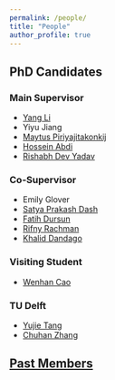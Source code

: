 ```yaml
---
permalink: /people/
title: "People"
author_profile: true
---
```

## PhD Candidates

### Main Supervisor
- [Yang Li](https://liyang.page/)
- Yiyu Jiang
- [Maytus Piriyajitakonkij](https://www.maytusp.com/)
- [Hossein Abdi](https://www.researchgate.net/profile/Hossein-Abdi-5)
- [Rishabh Dev Yadav](https://rishabhdevyadav.github.io/rishabhdevyadav/)

### Co-Supervisor
- Emily Glover
- [Satya Prakash Dash](https://scholar.google.com/citations?user=xMJKojkAAAAJ)
- [Fatih Dursun](https://scholar.google.com/citations?user=jO8N49IAAAAJ&hl=tr)
- [Rifny Rachman](https://www.linkedin.com/in/rifny-rachman-61800548/?originalSubdomain=uk)
- [Khalid Dandago](https://www.linkedin.com/in/khalid-dandago-4583b1125/?originalSubdomain=ng)

### Visiting Student
- [Wenhan Cao](https://scholar.google.com/citations?user=43xAy7MAAAAJ&hl=en)

### TU Delft
- [Yujie Tang](https://www.tudelft.nl/staff/y.tang-6/?cHash=284c7e0d5b9bb7e8a605c3962f045448)
- [Chuhan Zhang](https://www.linkedin.com/in/chuhan-zhang-44279b1b7/?originalSubdomain=nl)


## [Past Members](https://panweihit.github.io/people/past)


